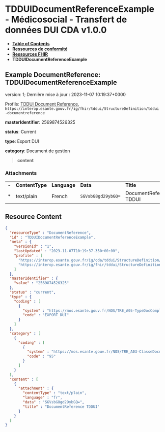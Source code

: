 # TDDUIDocumentReferenceExample - Médicosocial - Transfert de données DUI CDA v1.0.0

* [**Table of Contents**](toc.md)
* [**Ressources de conformité**](ressources_conformite.md)
* [**Ressources FHIR**](artifacts.md)
* **TDDUIDocumentReferenceExample**

## Example DocumentReference: TDDUIDocumentReferenceExample

version: 1; Dernière mise à jour : 2023-11-07 10:19:37+0000

Profils: [TDDUI Document Reference](StructureDefinition-tddui-documentreference.md), `https://interop.esante.gouv.fr/ig/fhir/tddui/StructureDefinition/tddui-documentreference`

**masterIdentifier**: 2569874526325

**status**: Current

**type**: Export DUI

**category**: Document de gestion

> **content**

### Attachments

| | | | | |
| :--- | :--- | :--- | :--- | :--- |
| - | **ContentType** | **Language** | **Data** | **Title** |
| * | text/plain | French | `SGVsbG8gd29ybGQ=` | DocumentReference TDDUI |




## Resource Content

```json
{
  "resourceType" : "DocumentReference",
  "id" : "TDDUIDocumentReferenceExample",
  "meta" : {
    "versionId" : "1",
    "lastUpdated" : "2023-11-07T10:19:37.350+00:00",
    "profile" : [
      "https://interop.esante.gouv.fr/ig/cda/tddui/StructureDefinition/tddui-documentreference",
      "https://interop.esante.gouv.fr/ig/fhir/tddui/StructureDefinition/tddui-documentreference"
    ]
  },
  "masterIdentifier" : {
    "value" : "2569874526325"
  },
  "status" : "current",
  "type" : {
    "coding" : [
      {
        "system" : "https://mos.esante.gouv.fr/NOS/TRE_A05-TypeDocComplementaire/FHIR/TRE-A05-TypeDocComplementaire",
        "code" : "EXPORT_DUI"
      }
    ]
  },
  "category" : [
    {
      "coding" : [
        {
          "system" : "https://mos.esante.gouv.fr/NOS/TRE_A03-ClasseDocument/FHIR/TRE-A03-ClasseDocument",
          "code" : "95"
        }
      ]
    }
  ],
  "content" : [
    {
      "attachment" : {
        "contentType" : "text/plain",
        "language" : "fr",
        "data" : "SGVsbG8gd29ybGQ=",
        "title" : "DocumentReference TDDUI"
      }
    }
  ]
}

```
